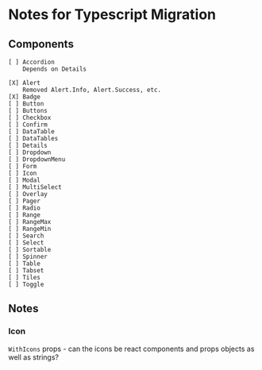 # Notes for Typescript Migration

## Components

    [ ] Accordion
        Depends on Details

    [X] Alert
        Removed Alert.Info, Alert.Success, etc.
    [X] Badge
    [ ] Button
    [ ] Buttons
    [ ] Checkbox
    [ ] Confirm
    [ ] DataTable
    [ ] DataTables
    [ ] Details
    [ ] Dropdown
    [ ] DropdownMenu
    [ ] Form
    [ ] Icon
    [ ] Modal
    [ ] MultiSelect
    [ ] Overlay
    [ ] Pager
    [ ] Radio
    [ ] Range
    [ ] RangeMax
    [ ] RangeMin
    [ ] Search
    [ ] Select
    [ ] Sortable
    [ ] Spinner
    [ ] Table
    [ ] Tabset
    [ ] Tiles
    [ ] Toggle

## Notes

### Icon

`WithIcons` props - can the icons be react components and props objects
as well as strings?

